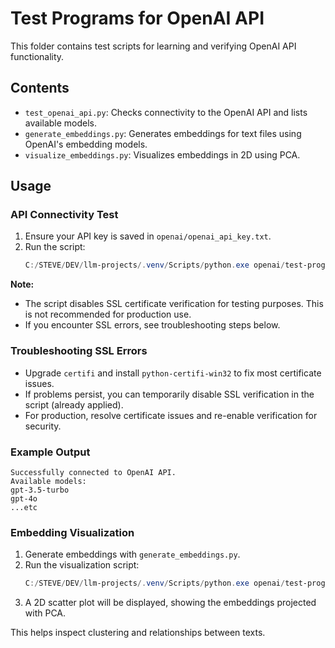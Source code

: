 # Test Programs for OpenAI API

This folder contains test scripts for learning and verifying OpenAI API functionality.

## Contents
- `test_openai_api.py`: Checks connectivity to the OpenAI API and lists available models.
- `generate_embeddings.py`: Generates embeddings for text files using OpenAI's embedding models.
- `visualize_embeddings.py`: Visualizes embeddings in 2D using PCA.

## Usage

### API Connectivity Test
1. Ensure your API key is saved in `openai/openai_api_key.txt`.
2. Run the script:
   ```powershell
   C:/STEVE/DEV/llm-projects/.venv/Scripts/python.exe openai/test-programs/test_openai_api.py
   ```

**Note:**
- The script disables SSL certificate verification for testing purposes. This is not recommended for production use.
- If you encounter SSL errors, see troubleshooting steps below.

### Troubleshooting SSL Errors
- Upgrade `certifi` and install `python-certifi-win32` to fix most certificate issues.
- If problems persist, you can temporarily disable SSL verification in the script (already applied).
- For production, resolve certificate issues and re-enable verification for security.

### Example Output
```
Successfully connected to OpenAI API.
Available models:
gpt-3.5-turbo
gpt-4o
...etc
```

### Embedding Visualization
1. Generate embeddings with `generate_embeddings.py`.
2. Run the visualization script:
   ```powershell
   C:/STEVE/DEV/llm-projects/.venv/Scripts/python.exe openai/test-programs/visualize_embeddings.py
   ```
3. A 2D scatter plot will be displayed, showing the embeddings projected with PCA.

This helps inspect clustering and relationships between texts.
